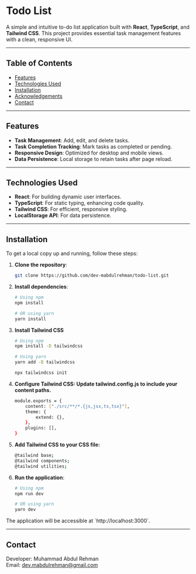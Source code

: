 # Todo List

A simple and intuitive to-do list application built with **React**, **TypeScript**, and **Tailwind CSS**. This project provides essential task management features with a clean, responsive UI.

---

## Table of Contents

- [Features](#features)
- [Technologies Used](#technologies-used)
- [Installation](#installation)
- [Acknowledgements](#acknowledgements)
- [Contact](#contact)

---

## Features

- **Task Management**: Add, edit, and delete tasks.
- **Task Completion Tracking**: Mark tasks as completed or pending.
- **Responsive Design**: Optimized for desktop and mobile views.
- **Data Persistence**: Local storage to retain tasks after page reload.

---

## Technologies Used

- **React**: For building dynamic user interfaces.
- **TypeScript**: For static typing, enhancing code quality.
- **Tailwind CSS**: For efficient, responsive styling.
- **LocalStorage API**: For data persistence.

---

## Installation

To get a local copy up and running, follow these steps:

1. **Clone the repository**:
   ```bash
   git clone https://github.com/dev-mabdulrehman/todo-list.git
   ```
   
2. **Install dependencies**:
   ```bash
   # Using npm
   npm install
   
   # OR using yarn
   yarn install
   ```

3. **Install Tailwind CSS**
    ```bash
    # Using npm
    npm install -D tailwindcss

    # Using yarn
    yarn add -D tailwindcss

    npx tailwindcss init

4. **Configure Tailwind CSS: Update tailwind.config.js to include your content paths.**
    ```bash
    module.exports = {
        content: ["./src/**/*.{js,jsx,ts,tsx}"],
        theme: {
            extend: {},
        },
        plugins: [],
    }

5. **Add Tailwind CSS to your CSS file:**
    ```bash
    @tailwind base;
    @tailwind components;
    @tailwind utilities;

6. **Run the application**:
   ```bash
   # Using npm
   npm run dev
   
   # OR using yarn
   yarn dev
   ```

The application will be accessible at \`http://localhost:3000\`.

---

## Contact

Developer: Muhammad Abdul Rehman  
Email: [dev.mabdulrehman@gmail.com](mailto:dev.mabdulrehman@gmail.com)
